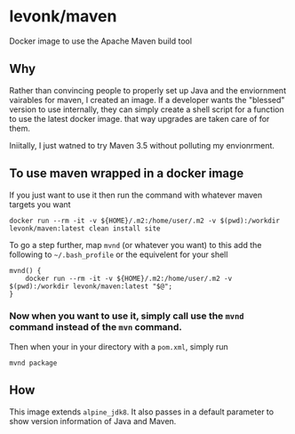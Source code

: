 # levonk/maven
Docker image to use the Apache Maven build tool

## Why

Rather than convincing people to properly set up Java and the enviornment vairables for maven, I created an image.   If a developer wants the "blessed" version to use
internally, they can simply create a shell script for a function to use the latest docker image.   that way upgrades are taken care of for them.

Iniitally, I just watned to try Maven 3.5 without polluting my envionrment.

## To use maven wrapped in a docker image

If you just want to use it then run the command with whatever maven targets you want
```console
docker run --rm -it -v ${HOME}/.m2:/home/user/.m2 -v $(pwd):/workdir levonk/maven:latest clean install site
```

To go a step further, map `mvnd` (or whatever you want) to this add the following to `~/.bash_profile` or the equivelent for your shell
```console
mvnd() {
	docker run --rm -it -v ${HOME}/.m2:/home/user/.m2 -v $(pwd):/workdir levonk/maven:latest "$@";
}
```

### Now when you want to use it, simply call use the ```mvnd``` command instead of the ```mvn``` command.

Then when your in your directory with a `pom.xml`, simply run
```console
mvnd package
```

## How

This image extends `alpine_jdk8`.   It also passes in a default parameter to show version information of Java and Maven.

